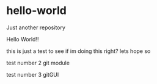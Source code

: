 # hello-world
Just another repository

Hello World!!

this is just a test to see if im doing this right? lets hope so

test number 2 git module 

test number 3 gitGUI